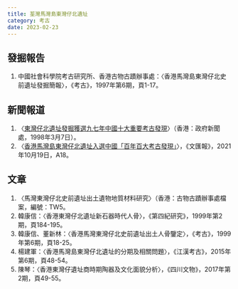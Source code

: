 ```yaml
---
title: 荃灣馬灣島東灣仔北遺址
category: 考古
date: 2023-02-23
---
```

<adsense></adsense>

## 發掘報告
1. 中國社會科學院考古研究所、香港古物古蹟辦事處：〈香港馬灣島東灣仔北史前遺址發掘簡報〉，《考古》，1997年第6期，頁1-17。
## 新聞報道
1. 〈[東灣仔北遺址發掘獲選九七年中國十大重要考古發現](https://www.info.gov.hk/isd/news/dib/c0307.htm)〉（香港：政府新聞處，1998年3月7日）。
2. 〈[香港馬灣島東灣仔北遺址入選中國「百年百大考古發現」](https://dw-media.tkww.hk/epaper/wwp/20211019/a18-1019.pdf)〉，《文匯報》，2021年10月19日，A18。
## 文章
1. 〈馬灣東灣仔北史前遺址出土遺物地質材料研究〉（香港：古物古蹟辦事處檔案，編號：TW5。
2. 韓康信：〈香港東灣仔北遺址新石器時代人骨〉，《第四紀研究》，1999年第2期，頁184-195。
3. 韓康信、董新林：〈香港馬灣東灣仔北史前遺址出土人骨鑒定〉，《考古》，1999年第6期，頁18-25。
4. 楊建軍：〈香港馬灣島東灣仔北遺址的分期及相關問題〉，《江漢考古》，2015年第6期，頁48-54。
5. 陳琴：〈香港東灣仔遺址商時期陶器及文化面貌分析〉，《四川文物》，2017年第2期，頁49-55。